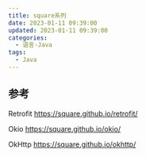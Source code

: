 ```yaml
---
title: square系列
date: 2023-01-11 09:39:00
updated: 2023-01-11 09:39:00
categories:
  - 语言-Java
tags:
  - Java
---
```


## 参考

Retrofit
<https://square.github.io/retrofit/>

Okio
<https://square.github.io/okio/>

OkHttp
<https://square.github.io/okhttp/>

